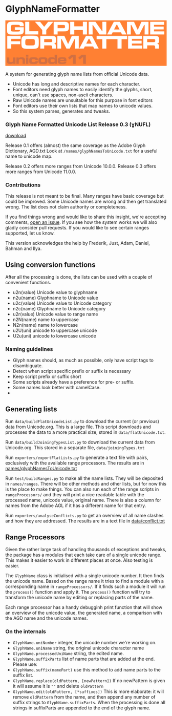 # GlyphNameFormatter

![GlyphNameFormatter Banner](banner.png)

A system for generating glyph name lists from official Unicode data. 

* Unicode has long and descriptive names for each character.
* Font editors need glyph names to easily identify the glyphs, short, unique, can't use spaces, non-ascii characters.
* Raw Unicode names are unsuitable for this purpose in font editors
* Font editors use their own lists that map names to unicode values.
* So this system parses, generates and tweaks.

### Glyph Name Formatted Unicode List Release 0.3 (ɣNUFL)

[download](https://github.com/LettError/glyphNameFormatter/releases)

Release 0.1 offers (almost) the same coverage as the Adobe Glyph Dictionary, AGD.txt
Look at `/names/glyphNamesToUnicode.txt` for a useful name to unicode map.

Release 0.2 offers more ranges from Unicode 10.0.0.
Release 0.3 offers more ranges from Unicode 11.0.0.

### Contributions

This release is not meant to be final. Many ranges have basic coverage but could be improved. Some Unicode names are wrong and then get translated wrong. The list does not claim authority or completeness. 

If you find things wrong and would like to share this insight, we're accepting comments, [open an issue](https://github.com/LettError/glyphNameFormatter/issues). If you see how the system works we will also gladly consider pull requests. If you would like to see certain ranges supported, let us know.

This version acknowledges the help by Frederik, Just, Adam, Daniel, Bahman and Ilya.

## Using conversion functions

After all the processing is done, the lists can be used with a couple of convenient functions.

* u2n(value) Unicode value to glyphname
* n2u(name) Glyphname to Unicode value
* u2c(value) Unicode value to Unicode category
* n2c(name) Glyphname to Unicode category
* u2r(value) Unicode value to range name
* n2N(name) name to uppercase
* N2n(name) name to lowercase
* u2U(uni) unicode to uppercase unicode
* U2u(uni) unicode to lowercase unicode

### Naming guidelines

* Glyph names should, as much as possible, only have script tags to disambiguate.
* Detect when script specific prefix or suffix is necessary
* Keep script prefix or suffix short
* Some scripts already have a preference for pre- or suffix.
* Some names look better with camelCase.
* 
## Generating lists

Run `data/buildFlatUnicodeList.py` to download the current (or previous) data from Unicode.org. This is a large file. This script downloads and processes the data to a  more practical size, stored in `data/flatUnicode.txt`.

Run `data/buildJoiningTypesList.py` to download the current data from Unicode.org. This stored in a separate file, `data/joiningTypes.txt`

Run `exporters/exportFlatLists.py` to generate a text file with <name> <unicode> pairs, exclusively with the available range processors. The results are in [names/glyphNamesToUnicode.txt](https://github.com/LettError/glyphNameFormatter/blob/master/Lib/glyphNameFormatter/names/glyphNamesToUnicode.txt)

Run `test/buildRanges.py` to make all the name lists. They will be deposited in `names/ranges`. There will be other methods and other lists, but for now this is the place to make things.
You can also run each of the range scripts in `rangeProcessors/` and they will print a nice readable table with the processed name, unicode value, original name. There is also a column for names from the Adobe AGL if it has a different name for that entry. 

Run `exporters/analyseConflicts.py` to get an overview of all name clashes and how they are addressed. The results are in a text file in [data/conflict.txt](https://github.com/LettError/glyphNameFormatter/blob/master/Lib/glyphNameFormatter/data/conflict.txt)

## Range Processors

Given the rather large task of handling thousands of exceptions and tweaks, the package has a modules that each take care of a single unicode range. This makes it easier to work in different places at once. Also testing is easier.

The `GlyphName` class is initialised with a single unicode number. It then finds the unicode name. Based on the range name it tries to find a module with a corresponding name in `rangeProcessors/`. If it finds such a module it will run the `process()` function and apply it. The `process()` function will try to transform the unicode name by editing or replacing parts of the name.

Each range processor has a handy debugginh print function that will show an overview of the unicode value, the generated name, a comparison with the AGD name and the unicode names.

### On the internals

* `GlyphName.uniNumber` integer, the unicode number we're working on.
* `GlyphName.uniName` string, the original unicode character name
* `GlyphName.processedUniName` string, the edited name.
* `GlyphName.suffixParts` list of name parts that are added at the end. Please use:
* `GlyphName.suffix(namePart)` use this method to add name parts to the suffix list.
* `GlyphName.replace(oldPattern, [newPattern])` If no newPattern is given it will assume it is `""` and delete `oldPattern`
* `GlyphName.edit(oldPattern, [*suffixes])` This is more elaborate: it will remove `oldPattern` from the name, and then append any number of suffix strings to `GlyphName.suffixParts`. When the processing is done all strings in suffixParts are appended to the end of the glyph name.

